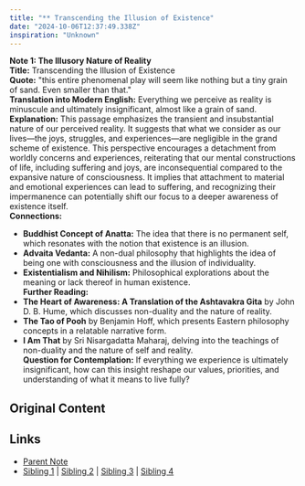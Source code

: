 ```yaml
---
title: "** Transcending the Illusion of Existence"
date: "2024-10-06T12:37:49.338Z"
inspiration: "Unknown"
---
```


  
**Note 1: The Illusory Nature of Reality**  
**Title:** Transcending the Illusion of Existence  
**Quote:** "this entire phenomenal play will seem like nothing but a tiny grain of sand. Even smaller than that."  
**Translation into Modern English:** Everything we perceive as reality is minuscule and ultimately insignificant, almost like a grain of sand.  
**Explanation:** This passage emphasizes the transient and insubstantial nature of our perceived reality. It suggests that what we consider as our lives—the joys, struggles, and experiences—are negligible in the grand scheme of existence. This perspective encourages a detachment from worldly concerns and experiences, reiterating that our mental constructions of life, including suffering and joys, are inconsequential compared to the expansive nature of consciousness. It implies that attachment to material and emotional experiences can lead to suffering, and recognizing their impermanence can potentially shift our focus to a deeper awareness of existence itself.  
**Connections:**  
- **Buddhist Concept of Anatta:** The idea that there is no permanent self, which resonates with the notion that existence is an illusion.  
- **Advaita Vedanta:** A non-dual philosophy that highlights the idea of being one with consciousness and the illusion of individuality.  
- **Existentialism and Nihilism:** Philosophical explorations about the meaning or lack thereof in human existence.  
**Further Reading:**  
- **The Heart of Awareness: A Translation of the Ashtavakra Gita** by John D. B. Hume, which discusses non-duality and the nature of reality.  
- **The Tao of Pooh** by Benjamin Hoff, which presents Eastern philosophy concepts in a relatable narrative form.  
- **I Am That** by Sri Nisargadatta Maharaj, delving into the teachings of non-duality and the nature of self and reality.  
**Question for Contemplation:** If everything we experience is ultimately insignificant, how can this insight reshape our values, priorities, and understanding of what it means to live fully?  


## Original Content



## Links

- [Parent Note](/parent-note.md)
- [Sibling 1](/zettel1.md) | [Sibling 2](/zettel2.md) | [Sibling 3](/zettel3.md) | [Sibling 4](/zettel4.md)
